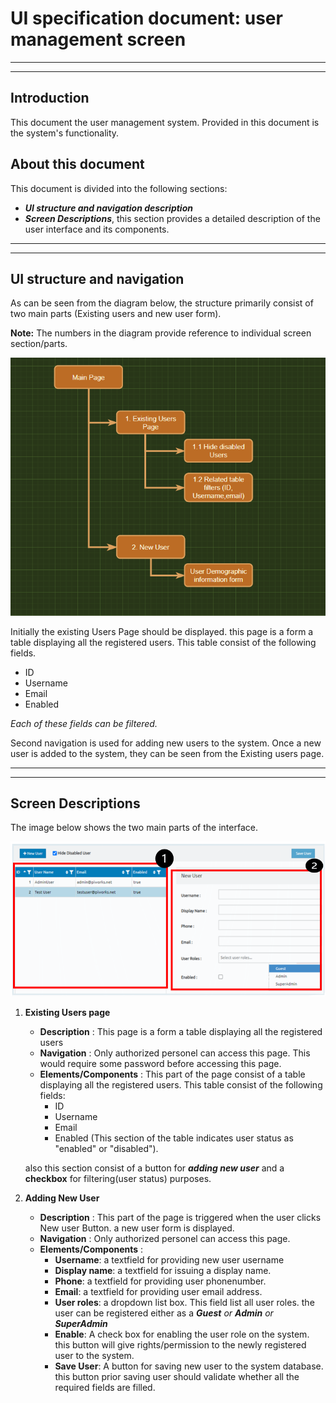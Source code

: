 # UI specification document\: user management screen
___
___
## Introduction
This document the user management system. Provided in this document is the system's functionality.

## About this document
This document is divided into the following sections:

* __*UI structure and navigation description*__
* __*Screen Descriptions*__, this section provides a detailed description of the user interface and its components.
___
___
## __UI structure and navigation__
<p>As can be seen from the diagram below, the structure primarily consist of two main parts (Existing users and new user form).

__Note:__ The numbers in the diagram provide reference to individual screen section/parts.</p>

![Overall Structure of the UI](Structure.png "Overall Structure of the UI")

<p>Initially the existing Users Page should be displayed. this page is a form a table displaying all the registered users. This table consist of the following fields.</p>

* ID
* Username
* Email
* Enabled

*Each of these fields can be filtered.*


<p>Second navigation is used for adding new users to the system. Once a new user is added to the system, they can be seen from the Existing users page.</p>

___
___
## __Screen Descriptions__
The image below shows the two main parts of the interface.

![Overall Structure of the UI](main.png "Overall Structure of the UI")

1. __Existing Users page__
    * __Description__ : This page is a form a table displaying all the registered users
    * __Navigation__ : Only authorized personel can access this page. This would require some password before accessing this page. 
    * __Elements/Components__ : This part of the page consist of a table displaying all the registered users. This table consist of the following fields:
        * ID
        * Username
        * Email
        * Enabled (This section of the table indicates user status as "enabled" or "disabled").

    also this section consist of a button for __*adding new user*__ and a __checkbox__ for filtering(user status) purposes.
    
1. __Adding New User__
    * __Description__ : This part of the page is triggered when the user clicks New user Button. a new user form is displayed.
    * __Navigation__ : Only authorized personel can access this page. 
    * __Elements/Components__ :
        * __Username__: a textfield for providing new user username
        * __Display name__: a textfield for issuing a display name.
        * __Phone__: a textfield for providing user phonenumber.
        * __Email__: a textfield for providing user email address.
        * __User roles__: a dropdown list box. This field list all user roles. the user can be registered either as a *__Guest__ or __Admin__ or __SuperAdmin__*
        * __Enable__: A check box for enabling the user role on the system. this button will give rights/permission to the newly registered user to the system.
        * __Save User__: A button for saving new user to the system database. this button prior saving user should validate whether all the required fields are filled.

